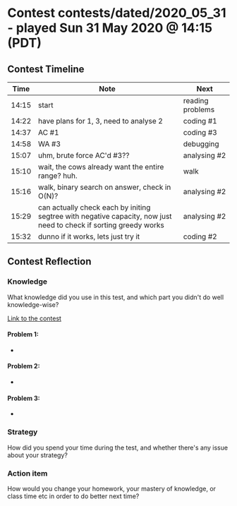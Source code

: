 # Contest contests/dated/2020_05_31 - played Sun 31 May 2020 @ 14:15 (PDT)

## Contest Timeline

| Time | Note | Next |
|----|----|----|
14:15 | start | reading problems
14:22 | have plans for 1, 3, need to analyse 2 | coding #1
14:37 | AC #1 | coding #3
14:58 | WA #3 | debugging
15:07 | uhm, brute force AC'd #3?? | analysing #2
15:10 | wait, the cows already want the entire range? huh. | walk
15:16 | walk, binary search on answer, check in O(N)? | analysing #2
15:29 | can actually check each by initing segtree with negative capacity, now just need to check if sorting greedy works | analysing #2
15:32 | dunno if it works, lets just try it | coding #2

## Contest Reflection

### Knowledge
What knowledge did you use in this test, and which part you didn't do well knowledge-wise?

[Link to the contest](http://115.236.49.52:83/contest/1399)

#### Problem 1:

-

#### Problem 2:

-

#### Problem 3:

-

### Strategy
How did you spend your time during the test, and whether there's any issue about your strategy?

### Action item
How would you change your homework, your mastery of knowledge, or class time etc in order to do better next time?
